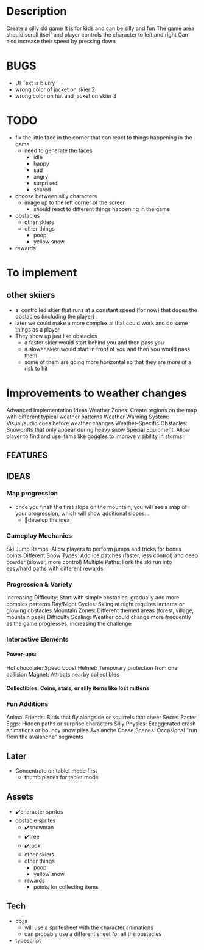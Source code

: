 # Description
Create a silly ski game
It is for kids and can be silly and fun
The game area should scroll itself and player controls the character to left and right
Can also increase their speed by pressing down

# BUGS
- UI Text is blurry
- wrong color of jacket on skier 2
- wrong color on hat and jacket on skier 3

# TODO
- fix the little face in the corner that can react to things happening in the game
  - need to generate the faces
    - idle
    - happy
    - sad
    - angry
    - surprised
    - scared
- choose between silly characters
  - image up to the left corner of the screen
    - should react to different things happening in the game
- obstacles
    - other skiers
    - other things 
      - poop
      - yellow snow
- rewards


# To implement
## other skiiers
- ai controlled skier that runs at a constant speed (for now) that doges the obstacles (including the player)
- later we could make a more complex ai that could work and do same things as a player
- They show up just like obstacles
  - a faster skier would start behind you and then pass you
  - a slower skier would start in front of you and then you would pass them
  - some of them are going more horizontal so that they are more of a risk to hit
  

# Improvements to weather changes
Advanced Implementation Ideas
Weather Zones: Create regions on the map with different typical weather patterns
Weather Warning System: Visual/audio cues before weather changes
Weather-Specific Obstacles: Snowdrifts that only appear during heavy snow
Special Equipment: Allow player to find and use items like goggles to improve visibility in storms

## FEATURES


## IDEAS
### Map progression
- once you finsh the first slope on the mountain, you will see a map of your progression, which will show additional slopes...
  - 🔧develop the idea
### Gameplay Mechanics
Ski Jump Ramps: Allow players to perform jumps and tricks for bonus points
Different Snow Types: Add ice patches (faster, less control) and deep powder (slower, more control)
Multiple Paths: Fork the ski run into easy/hard paths with different rewards
### Progression & Variety
Increasing Difficulty: Start with simple obstacles, gradually add more complex patterns
Day/Night Cycles: Skiing at night requires lanterns or glowing obstacles
Mountain Zones: Different themed areas (forest, village, mountain peak)
Difficulty Scaling: Weather could change more frequently as the game progresses, increasing the challenge
### Interactive Elements
#### Power-ups:
Hot chocolate: Speed boost
Helmet: Temporary protection from one collision
Magnet: Attracts nearby collectibles
#### Collectibles: Coins, stars, or silly items like lost mittens
### Fun Additions
Animal Friends: Birds that fly alongside or squirrels that cheer
Secret Easter Eggs: Hidden paths or surprise characters
Silly Physics: Exaggerated crash animations or bouncy snow piles
Avalanche Chase Scenes: Occasional "run from the avalanche" segments



## Later

- Concentrate on tablet mode first
  - thumb places for tablet mode



## Assets
- ✔️character sprites
- obstacle sprites
  - ✔️snowman
  - ✔️tree
  - ✔️rock
  - other skiers
  - other things 
    - poop
    - yellow snow
  - rewards
    - points for collecting items


## Tech
- p5.js
  - will use a spritesheet with the character animations
  - can probably use a different sheet for all the obstacles
- typescript